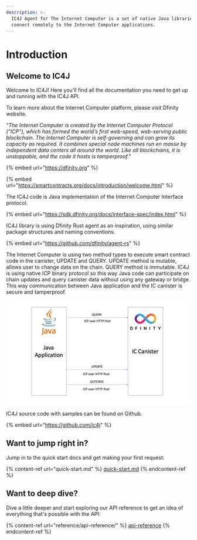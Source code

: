 ```yaml
---
description: >-
  IC4J Agent for The Internet Computer is a set of native Java libraries to
  connect remotely to the Internet Computer applications.
---
```


# Introduction

## Welcome to IC4J

Welcome to IC4J! Here you'll find all the documentation you need to get up and running with the IC4J API.&#x20;

To learn more about the Internet Computer platform, please visit Dfinity website.

_"The Internet Computer is created by the Internet Computer Protocol (“ICP”), which has formed the world’s first web-speed, web-serving public blockchain. The Internet Computer is self-governing and can grow its capacity as required. It combines special node machines run en masse by independent data centers all around the world. Like all blockchains, it is unstoppable, and the code it hosts is tamperproof."_

{% embed url="https://dfinity.org" %}

{% embed url="https://smartcontracts.org/docs/introduction/welcome.html" %}

The IC4J code is Java implementation of the Internet Computer Interface protocol.

{% embed url="https://sdk.dfinity.org/docs/interface-spec/index.html" %}

IC4J library is using Dfinity Rust agent as an inspiration, using similar package structures and naming conventions.

{% embed url="https://github.com/dfinity/agent-rs" %}

The Internet Computer is using two method types to execute smart contract code in the canister, UPDATE and QUERY. UPDATE method is mutable, allows user to change data on the chain. QUERY method is immutable. IC4J is using native ICP binary protocol so this way Java code can participate on chain updates and query canister data without using any gateway or bridge. This way communication between Java application and the IC canister is secure and tamperproof.&#x20;

![](.gitbook/assets/ICPSchema.png)

IC4J source code with samples can be found on Github.

{% embed url="https://github.com/ic4j" %}

## Want to jump right in?

Jump in to the quick start docs and get making your first request:

{% content-ref url="quick-start.md" %}
[quick-start.md](quick-start.md)
{% endcontent-ref %}

## Want to deep dive?

Dive a little deeper and start exploring our API reference to get an idea of everything that's possible with the API:

{% content-ref url="reference/api-reference/" %}
[api-reference](reference/api-reference/)
{% endcontent-ref %}

